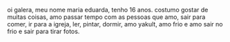 oi galera, meu nome maria eduarda, tenho 16 anos. costumo gostar de muitas coisas, amo passar tempo com as pessoas que amo, sair para comer, ir para a igreja, ler, pintar, dormir, amo yakult, amo frio e amo sair no frio e sair para tirar fotos.
